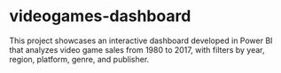 # videogames-dashboard
This project showcases an interactive dashboard developed in Power BI that analyzes video game sales from 1980 to 2017, with filters by year, region, platform, genre, and publisher.
